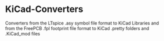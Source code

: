 # KiCad-Converters
Converters from the LTspice .asy symbol file format to KiCad Libraries and from the FreePCB .fpl footprint file format to KiCad .pretty folders and .KiCad_mod files
